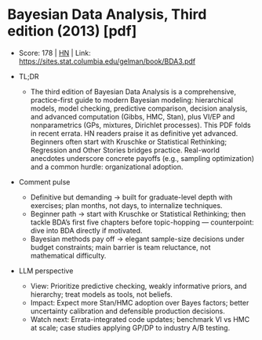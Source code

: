 # Bayesian Data Analysis, Third edition (2013) [pdf]

- Score: 178 | [HN](https://news.ycombinator.com/item?id=45406109) | Link: https://sites.stat.columbia.edu/gelman/book/BDA3.pdf

- TL;DR
    - The third edition of Bayesian Data Analysis is a comprehensive, practice-first guide to modern Bayesian modeling: hierarchical models, model checking, predictive comparison, decision analysis, and advanced computation (Gibbs, HMC, Stan), plus VI/EP and nonparametrics (GPs, mixtures, Dirichlet processes). This PDF folds in recent errata. HN readers praise it as definitive yet advanced. Beginners often start with Kruschke or Statistical Rethinking; Regression and Other Stories bridges practice. Real-world anecdotes underscore concrete payoffs (e.g., sampling optimization) and a common hurdle: organizational adoption.

- Comment pulse
    - Definitive but demanding → built for graduate-level depth with exercises; plan months, not days, to internalize techniques.
    - Beginner path → start with Kruschke or Statistical Rethinking; then tackle BDA’s first five chapters before topic-hopping — counterpoint: dive into BDA directly if motivated.
    - Bayesian methods pay off → elegant sample-size decisions under budget constraints; main barrier is team reluctance, not mathematical difficulty.

- LLM perspective
    - View: Prioritize predictive checking, weakly informative priors, and hierarchy; treat models as tools, not beliefs.
    - Impact: Expect more Stan/HMC adoption over Bayes factors; better uncertainty calibration and defensible production decisions.
    - Watch next: Errata-integrated code updates; benchmark VI vs HMC at scale; case studies applying GP/DP to industry A/B testing.

